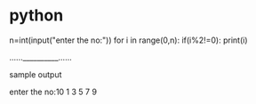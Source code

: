 # python
n=int(input("enter the no:"))
for i in range(0,n):
        if(i%2!=0):
            print(i)













......__________......

    
    
    
sample output

enter the no:10
1
3
5
7
9
